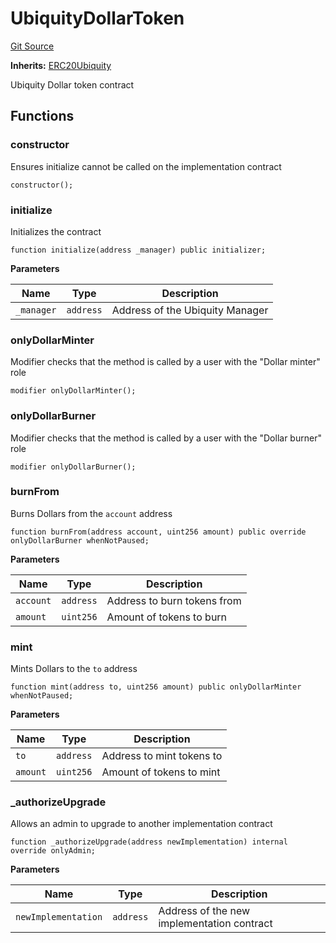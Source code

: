# UbiquityDollarToken
[Git Source](https://github.com/ubiquity/ubiquity-dollar/blob/2eddcfb55b36b43d0000788d070925b81d328b5a/src/dollar/core/UbiquityDollarToken.sol)

**Inherits:**
[ERC20Ubiquity](/src/dollar/core/ERC20Ubiquity.sol/abstract.ERC20Ubiquity.md)

Ubiquity Dollar token contract


## Functions
### constructor

Ensures initialize cannot be called on the implementation contract


```solidity
constructor();
```

### initialize

Initializes the contract


```solidity
function initialize(address _manager) public initializer;
```
**Parameters**

|Name|Type|Description|
|----|----|-----------|
|`_manager`|`address`|Address of the Ubiquity Manager|


### onlyDollarMinter

Modifier checks that the method is called by a user with the "Dollar minter" role


```solidity
modifier onlyDollarMinter();
```

### onlyDollarBurner

Modifier checks that the method is called by a user with the "Dollar burner" role


```solidity
modifier onlyDollarBurner();
```

### burnFrom

Burns Dollars from the `account` address


```solidity
function burnFrom(address account, uint256 amount) public override onlyDollarBurner whenNotPaused;
```
**Parameters**

|Name|Type|Description|
|----|----|-----------|
|`account`|`address`|Address to burn tokens from|
|`amount`|`uint256`|Amount of tokens to burn|


### mint

Mints Dollars to the `to` address


```solidity
function mint(address to, uint256 amount) public onlyDollarMinter whenNotPaused;
```
**Parameters**

|Name|Type|Description|
|----|----|-----------|
|`to`|`address`|Address to mint tokens to|
|`amount`|`uint256`|Amount of tokens to mint|


### _authorizeUpgrade

Allows an admin to upgrade to another implementation contract


```solidity
function _authorizeUpgrade(address newImplementation) internal override onlyAdmin;
```
**Parameters**

|Name|Type|Description|
|----|----|-----------|
|`newImplementation`|`address`|Address of the new implementation contract|


